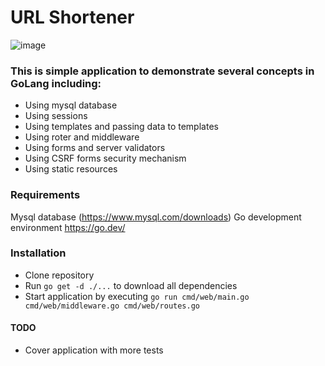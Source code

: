 # URL Shortener


![image](https://user-images.githubusercontent.com/10651523/186203671-17a2d150-42cd-4372-a156-b0ebac3aa693.png)


### This is simple application to demonstrate several concepts in GoLang including:

- Using mysql database
- Using sessions
- Using templates and passing data to templates
- Using roter and middleware
- Using forms and server validators
- Using CSRF forms security mechanism
- Using static resources

### Requirements
Mysql database (https://www.mysql.com/downloads)
Go development environment https://go.dev/

### Installation
  - Clone repository
  - Run `go get -d ./...` to download all dependencies
  - Start application by executing `go run cmd/web/main.go cmd/web/middleware.go cmd/web/routes.go`

#### TODO
 - Cover application with more tests
